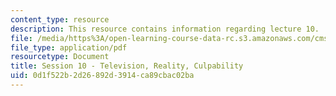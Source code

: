 ```yaml
---
content_type: resource
description: This resource contains information regarding lecture 10.
file: /media/https%3A/open-learning-course-data-rc.s3.amazonaws.com/cms-840-at-the-limit-violence-in-contemporary-representation-fall-2013/0d1f522b2d26892d3914ca89cbac02ba_MITCMS_840F13_Session_10.pdf
file_type: application/pdf
resourcetype: Document
title: Session 10 - Television, Reality, Culpability
uid: 0d1f522b-2d26-892d-3914-ca89cbac02ba
---
```

